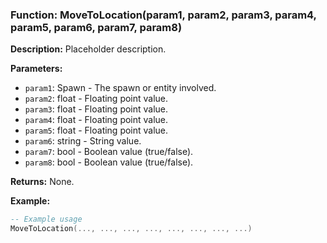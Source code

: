 ### Function: MoveToLocation(param1, param2, param3, param4, param5, param6, param7, param8)

**Description:**
Placeholder description.

**Parameters:**
- `param1`: Spawn - The spawn or entity involved.
- `param2`: float - Floating point value.
- `param3`: float - Floating point value.
- `param4`: float - Floating point value.
- `param5`: float - Floating point value.
- `param6`: string - String value.
- `param7`: bool - Boolean value (true/false).
- `param8`: bool - Boolean value (true/false).

**Returns:** None.

**Example:**

```lua
-- Example usage
MoveToLocation(..., ..., ..., ..., ..., ..., ..., ...)
```
